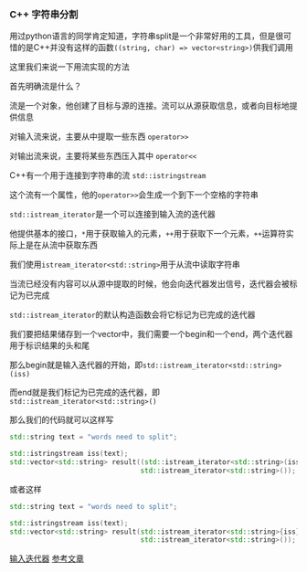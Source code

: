 ### C++ 字符串分割

用过python语言的同学肯定知道，字符串split是一个非常好用的工具，但是很可惜的是C++并没有这样的函数`((string, char) => vector<string>)`供我们调用

这里我们来说一下用流实现的方法

首先明确流是什么？

流是一个对象，他创建了目标与源的连接。流可以从源获取信息，或者向目标地提供信息

对输入流来说，主要从中提取一些东西 `operator>>`

对输出流来说，主要将某些东西压入其中 `operator<<`

C++有一个用于连接到字符串的流 `std::istringstream`

这个流有一个属性，他的`operator>>`会生成一个到下一个空格的字符串

`std::istream_iterator`是一个可以连接到输入流的迭代器

他提供基本的接口，`*`用于获取输入的元素，`++`用于获取下一个元素，`++`运算符实际上是在从流中获取东西

我们使用`istream_iterator<std::string>`用于从流中读取字符串

当流已经没有内容可以从源中提取的时候，他会向迭代器发出信号，迭代器会被标记为已完成

`std::istream_iterator`的默认构造函数会将它标记为已完成的迭代器

我们要把结果储存到一个vector中，我们需要一个begin和一个end，两个迭代器用于标识结果的头和尾

那么begin就是输入迭代器的开始，即`std::istream_iterator<std::string>(iss)`

而end就是我们标记为已完成的迭代器，即`std::istream_iterator<std::string>()`

那么我们的代码就可以这样写

```cpp
std::string text = "words need to split";

std::istringstream iss(text);
std::vector<std::string> result((std::istream_iterator<std::string>(iss)),
                                std::istream_iterator<std::string>());
```

或者这样

```cpp
std::string text = "words need to split";

std::istringstream iss(text);
std::vector<std::string> result(std::istream_iterator<std::string>{iss},
                                std::istream_iterator<std::string>());
```

[输入迭代器](http://c.biancheng.net/view/7286.html)
[参考文章](https://www.fluentcpp.com/2017/04/21/how-to-split-a-string-in-c/)